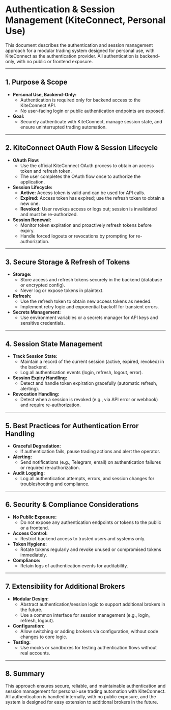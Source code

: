 # Authentication & Session Management (KiteConnect, Personal Use)

This document describes the authentication and session management approach for a modular trading system designed for personal use, with KiteConnect as the authentication provider. All authentication is backend-only, with no public or frontend exposure.

---

## 1. Purpose & Scope

- **Personal Use, Backend-Only:**
  - Authentication is required only for backend access to the KiteConnect API.
  - No user-facing login or public authentication endpoints are exposed.
- **Goal:**
  - Securely authenticate with KiteConnect, manage session state, and ensure uninterrupted trading automation.

---

## 2. KiteConnect OAuth Flow & Session Lifecycle

- **OAuth Flow:**
  - Use the official KiteConnect OAuth process to obtain an access token and refresh token.
  - The user completes the OAuth flow once to authorize the application.
- **Session Lifecycle:**
  - **Active:** Access token is valid and can be used for API calls.
  - **Expired:** Access token has expired; use the refresh token to obtain a new one.
  - **Revoked:** User revokes access or logs out; session is invalidated and must be re-authorized.
- **Session Renewal:**
  - Monitor token expiration and proactively refresh tokens before expiry.
  - Handle forced logouts or revocations by prompting for re-authorization.

---

## 3. Secure Storage & Refresh of Tokens

- **Storage:**
  - Store access and refresh tokens securely in the backend (database or encrypted config).
  - Never log or expose tokens in plaintext.
- **Refresh:**
  - Use the refresh token to obtain new access tokens as needed.
  - Implement retry logic and exponential backoff for transient errors.
- **Secrets Management:**
  - Use environment variables or a secrets manager for API keys and sensitive credentials.

---

## 4. Session State Management

- **Track Session State:**
  - Maintain a record of the current session (active, expired, revoked) in the backend.
  - Log all authentication events (login, refresh, logout, error).
- **Session Expiry Handling:**
  - Detect and handle token expiration gracefully (automatic refresh, alerting).
- **Revocation Handling:**
  - Detect when a session is revoked (e.g., via API error or webhook) and require re-authorization.

---

## 5. Best Practices for Authentication Error Handling

- **Graceful Degradation:**
  - If authentication fails, pause trading actions and alert the operator.
- **Alerting:**
  - Send notifications (e.g., Telegram, email) on authentication failures or required re-authorization.
- **Audit Logging:**
  - Log all authentication attempts, errors, and session changes for troubleshooting and compliance.

---

## 6. Security & Compliance Considerations

- **No Public Exposure:**
  - Do not expose any authentication endpoints or tokens to the public or a frontend.
- **Access Control:**
  - Restrict backend access to trusted users and systems only.
- **Token Hygiene:**
  - Rotate tokens regularly and revoke unused or compromised tokens immediately.
- **Compliance:**
  - Retain logs of authentication events for auditability.

---

## 7. Extensibility for Additional Brokers

- **Modular Design:**
  - Abstract authentication/session logic to support additional brokers in the future.
  - Use a common interface for session management (e.g., login, refresh, logout).
- **Configuration:**
  - Allow switching or adding brokers via configuration, without code changes to core logic.
- **Testing:**
  - Use mocks or sandboxes for testing authentication flows without real accounts.

---

## 8. Summary

This approach ensures secure, reliable, and maintainable authentication and session management for personal-use trading automation with KiteConnect. All authentication is handled internally, with no public exposure, and the system is designed for easy extension to additional brokers in the future.
